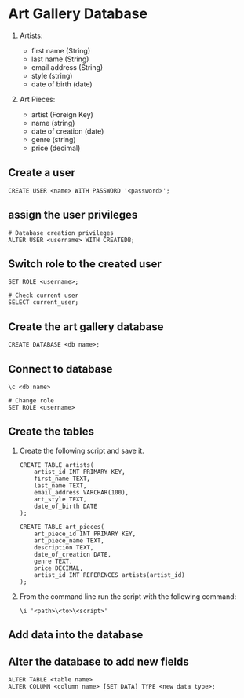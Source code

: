 # Art Gallery Database

1. Artists:
    - first name (String)
    - last name (String)
    - email address (String)
    - style (string)
    - date of birth (date)

2. Art Pieces:
    - artist (Foreign Key)
    - name (string)
    - date of creation (date)
    - genre (string)
    - price (decimal)

## Create a user

```
CREATE USER <name> WITH PASSWORD '<password>';
```

## assign the user privileges

```
# Database creation privileges
ALTER USER <username> WITH CREATEDB;
```

## Switch role to the created user

```
SET ROLE <username>;

# Check current user
SELECT current_user;
```

## Create the art gallery database 

```
CREATE DATABASE <db name>;
```


## Connect to database

```
\c <db name>

# Change role
SET ROLE <username>
```

## Create the tables

1. Create the following script and save it.
    ```
    CREATE TABLE artists(
        artist_id INT PRIMARY KEY,
        first_name TEXT,
        last_name TEXT,
        email_address VARCHAR(100),
        art_style TEXT,
        date_of_birth DATE
    );

    CREATE TABLE art_pieces(
        art_piece_id INT PRIMARY KEY,
        art_piece_name TEXT,
        description TEXT,
        date_of_creation DATE,
        genre TEXT,
        price DECIMAL,
        artist_id INT REFERENCES artists(artist_id)
    );
    ```

2. From the command line run the script with the following command:
    ```
    \i '<path>\<to>\<script>'
    ```

## Add data into the database


## Alter the database to add new fields

```
ALTER TABLE <table name>
ALTER COLUMN <column name> [SET DATA] TYPE <new data type>;
```
